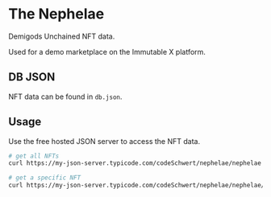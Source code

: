 # The Nephelae

Demigods Unchained NFT data.

Used for a demo marketplace on the Immutable X platform.

## DB JSON

NFT data can be found in `db.json`.

## Usage

Use the free hosted JSON server to access the NFT data.

```bash
# get all NFTs
curl https://my-json-server.typicode.com/codeSchwert/nephelae/nephelae

# get a specific NFT
curl https://my-json-server.typicode.com/codeSchwert/nephelae/nephelae/1
```
